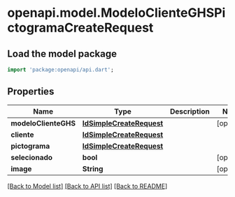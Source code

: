# openapi.model.ModeloClienteGHSPictogramaCreateRequest

## Load the model package
```dart
import 'package:openapi/api.dart';
```

## Properties
Name | Type | Description | Notes
------------ | ------------- | ------------- | -------------
**modeloClienteGHS** | [**IdSimpleCreateRequest**](IdSimpleCreateRequest.md) |  | [optional] 
**cliente** | [**IdSimpleCreateRequest**](IdSimpleCreateRequest.md) |  | 
**pictograma** | [**IdSimpleCreateRequest**](IdSimpleCreateRequest.md) |  | 
**selecionado** | **bool** |  | [optional] 
**image** | **String** |  | [optional] 

[[Back to Model list]](../README.md#documentation-for-models) [[Back to API list]](../README.md#documentation-for-api-endpoints) [[Back to README]](../README.md)


